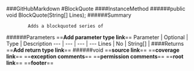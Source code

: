 ###GitHubMarkdown
#BlockQuote
####InstanceMethod
######public void BlockQuote(String[] Lines);
######Summary

            Adds a blockquoted series of 
######Parameters
==__Add parameter type link__==
Parameter | Optional | Type | Description
 ---  |  ---  |  ---  |  --- 
Lines | No | String[] | 
####Returns
==__Add return type link__==
######void
==__source link__==
==__coverage link__==
==__exception comments__==
==__permission comments__==
==__root link__==
==__footer__==

